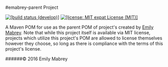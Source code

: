 #emabrey-parent Project 

[![\[build status \(develop\)\]](http://img.shields.io/travis/emabrey/emabrey-parent.svg)](https://travis-ci.org/emabrey/emabrey-parent) [![\[license: MIT expat License (MIT)\]](http://img.shields.io/:license-mit-blue.svg)](http://emabrey.mit-license.org)

A Maven POM for use as the parent POM of project's created by [Emily Mabrey](https://github.com/emabrey). Note that while this project itself is available via MIT license, projects which utilize this project's POM are allowed to license themselves however they choose, so long as there is compliance with the terms of this project's license.


######© 2016 Emily Mabrey